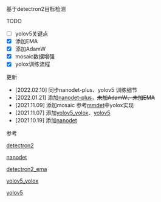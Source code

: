 <!--
 * @Date: 2021-10-19 22:14:27
 * @Author: ChHanXiao
 * @Github: https://github.com/ChHanXiao
 * @LastEditors: ChHanXiao
 * @LastEditTime: 2022-02-10 22:02:00
 * @FilePath: /D2/README.md
-->
基于detectron2目标检测

TODO

 - [ ] yolov5关键点
 - [x] 添加EMA
 - [x] 添加AdamW
 - [x] mosaic数据增强
 - [x] yolox训练流程

更新
 - [2022.02.10] 同步nanodet-plus、yolov5 训练细节
 - [2022.01.21] 添加[nanodet-plus](https://github.com/RangiLyu/nanodet)，~~未加AdamW、未加EMA~~
 - [2021.11.09] 添加mosaic 参考[mmdet](https://github.com/open-mmlab/mmdetection)中yolox实现
 - [2021.11.07] 添加[yolov5_yolox](https://gitee.com/SearchSource/yolov5_yolox)、[yolov5](https://github.com/ultralytics/yolov5)
 - [2021.10.19] 添加[nanodet](https://github.com/RangiLyu/nanodet)

参考

[detectron2](https://github.com/facebookresearch/detectron2)

[nanodet](https://github.com/RangiLyu/nanodet)

[detectron2_ema](https://github.com/xiaohu2015/detectron2_ema)

[yolov5_yolox](https://gitee.com/SearchSource/yolov5_yolox)

[yolov5](https://github.com/ultralytics/yolov5)

